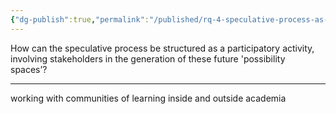```yaml
---
{"dg-publish":true,"permalink":"/published/rq-4-speculative-process-as-particapatory/","dgPassFrontmatter":true,"noteIcon":""}
---
```


How can the speculative process be structured as a participatory activity, involving stakeholders in the generation of these future 'possibility spaces’? 

---

working with communities of learning inside and outside academia